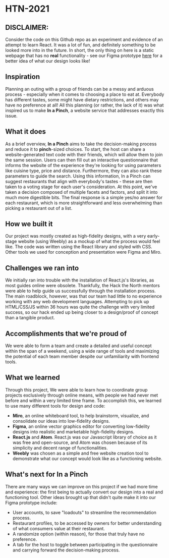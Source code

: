 # HTN-2021
## DISCLAIMER:
Consider the code on this Github repo as an experiment and evidence of an attempt to learn React. It was a lot of fun, and definitely something to be looked more into in the future. In short, the only thing on here is a static webpage that has no **real** functionality - see our Figma prototype [here](https://www.figma.com/proto/Kgw906jJ9Gf867cB29XmJs/Hack-the-North-21-(in-a-pinch)?node-id=1%3A2&scaling=scale-down&page-id=0%3A1&starting-point-node-id=1%3A2 "Figma Prototype") for a better idea of what our design looks like!
## Inspiration
Planning an outing with a group of friends can be a messy and arduous process - especially when it comes to choosing a place to eat at. Everybody has different tastes, some might have dietary restrictions, and others may have no preference at all! All this planning (or rather, the lack of it) was what inspired us to make **In a Pinch**, a website service that addresses exactly this issue.

## What it does
As a brief overview, **In a Pinch** aims to take the decision-making process and reduce it to __pinch__-sized choices. To start, the host can share a website-generated text code with their friends, which will allow them to join the same session. Users can then fill out an interactive questionnaire that informs the website of the experience they're looking for using parameters like cuisine type, price and distance. Furthermore, they can also rank these parameters to guide the search. Using this information, In a Pinch can suggest restaurants that align with everybody's tastes - these are then taken to a voting stage for each user's consideration. At this point, we've taken a decision composed of multiple facets and factors, and split it into much more digestible bits. The final response is a simple yes/no answer for each restaurant, which is more straightforward and less overwhelming than picking a restaurant out of a list. 

## How we built it
Our project was mostly created as high-fidelity designs, with a very early-stage website (using Weebly) as a mockup of what the process would feel like. The code was written using the React library and styled with CSS. Other tools we used for conception and presentation were Figma and Miro.

## Challenges we ran into
We initially ran into trouble with the installation of React.js's libraries, as most guides online were obsolete. Thankfully, the Hack the North mentors were able to help guide us successfully through the installation process. The main roadblock, however, was that our team had little to no experience working with any web development languages. Attempting to pick up HTML/CSS/JS within 36 hours was quite the challenge with very limited success, so our hack ended up being closer to a design/proof of concept than a tangible product. 

## Accomplishments that we're proud of
We were able to form a team and create a detailed and useful concept within the span of a weekend, using a wide range of tools and maximizing the potential of each team member despite our unfamiliarity with frontend tools.

## What we learned
Through this project, We were able to learn how to coordinate group projects exclusively through online means, with people we had never met before and within a very limited time frame. To accomplish this, we learned to use many different tools for design and code:
- **Miro**, an online whiteboard tool, to help brainstorm, visualize, and consolidate our ideas into low-fidelity designs.
- **Figma**, an online vector graphics editor for converting low-fidelity designs into realistic and marketable high-fidelity designs.
- **React.js** and **Atom**. React.js was our Javascript library of choice as it was free and open-source, and Atom was chosen because of its simplicity and decent range of functionalities.
- **Weebly** was chosen as a simple and free website creation tool to demonstrate what our concept would look like as a functioning website.

## What's next for In a Pinch
There are many ways we can improve on this project if we had more time and experience: the first being to actually convert our design into a real and functioning tool. Other ideas brought up that didn't quite make it into our Figma prototype include:
- User accounts, to save "loadouts" to streamline the recommendation process.
- Restaurant profiles, to be accessed by owners for better understanding of what consumers value at their restaurant.
- A randomize option (within reason), for those that truly have no preference.
- A tab for the host to toggle between participating in the questionnaire and carrying forward the decision-making process.
